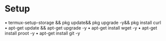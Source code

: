 # Setup
• termux-setup-storage && pkg update&& pkg upgrade -y&& pkg install curl
• apt-get update && apt-get upgrade -y
• apt-get install wget -y
• apt-get install proot -y
• apt-get install git -y
